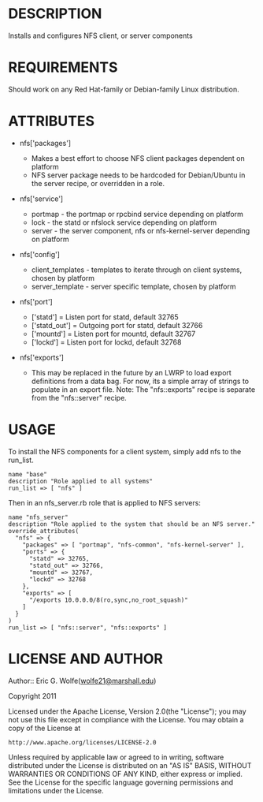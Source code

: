 DESCRIPTION
===========

Installs and configures NFS client, or server components 

REQUIREMENTS
============

Should work on any Red Hat-family or Debian-family Linux distribution.

ATTRIBUTES
==========

* nfs['packages']

  - Makes a best effort to choose NFS client packages dependent on platform
  - NFS server package needs to be hardcoded for Debian/Ubuntu in the server
    recipe, or overridden in a role.

* nfs['service']
  - portmap - the portmap or rpcbind service depending on platform
  - lock - the statd or nfslock service depending on platform
  - server - the server component, nfs or nfs-kernel-server depending on platform

* nfs['config']
  - client\_templates - templates to iterate through on client systems, chosen by platform
  - server\_template - server specific template, chosen by platform

* nfs['port']

  - ['statd'] = Listen port for statd, default 32765
  - ['statd\_out'] = Outgoing port for statd, default 32766
  - ['mountd'] = Listen port for mountd, default 32767
  - ['lockd'] = Listen port for lockd, default 32768

* nfs['exports']

  - This may be replaced in the future by an LWRP to load export definitions from
    a data bag.  For now, its a simple array of strings to populate in an export file.
    Note: The "nfs::exports" recipe is separate from the "nfs::server" recipe.

USAGE
=====

To install the NFS components for a client system, simply add nfs to the run_list.

    name "base"
    description "Role applied to all systems"
    run_list => [ "nfs" ]

Then in an nfs\_server.rb role that is applied to NFS servers:

    name "nfs_server"
    description "Role applied to the system that should be an NFS server."
    override_attributes(
      "nfs" => {
        "packages" => [ "portmap", "nfs-common", "nfs-kernel-server" ],
        "ports" => {
          "statd" => 32765,
          "statd_out" => 32766,
          "mountd" => 32767,
          "lockd" => 32768
        },
        "exports" => [
          "/exports 10.0.0.0/8(ro,sync,no_root_squash)"
        ]
      }
    )
    run_list => [ "nfs::server", "nfs::exports" ]

LICENSE AND AUTHOR
==================

Author:: Eric G. Wolfe(<wolfe21@marshall.edu>)

Copyright 2011

Licensed under the Apache License, Version 2.0(the "License");
you may not use this file except in compliance with the License.
You may obtain a copy of the License at

    http://www.apache.org/licenses/LICENSE-2.0

Unless required by applicable law or agreed to in writing, software
distributed under the License is distributed on an "AS IS" BASIS,
WITHOUT WARRANTIES OR CONDITIONS OF ANY KIND, either express or implied.
See the License for the specific language governing permissions and
limitations under the License.
